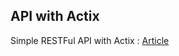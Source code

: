 API with Actix
---

Simple RESTFul API with Actix : [Article](https://0xchai.io/blog/restful-api-with-actix)